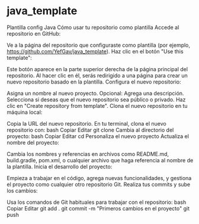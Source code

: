 # java_template
Plantilla config Java
Cómo usar tu repositorio como plantilla
Accede al repositorio en GitHub:

Ve a la página del repositorio que configuraste como plantilla (por ejemplo, https://github.com/YefGav/java_template).
Haz clic en el botón "Use this template":

Este botón aparece en la parte superior derecha de la página principal del repositorio.
Al hacer clic en él, serás redirigido a una página para crear un nuevo repositorio basado en la plantilla.
Configura el nuevo repositorio:

Asigna un nombre al nuevo proyecto.
Opcional: Agrega una descripción.
Selecciona si deseas que el nuevo repositorio sea público o privado.
Haz clic en "Create repository from template".
Clona el nuevo repositorio en tu máquina local:

Copia la URL del nuevo repositorio.
En tu terminal, clona el nuevo repositorio con:
bash
Copiar
Editar
git clone <URL-del-nuevo-repositorio>
Cambia al directorio del proyecto:
bash
Copiar
Editar
cd <nombre-del-nuevo-repositorio>
Personaliza el nuevo proyecto
Actualiza el nombre del proyecto:

Cambia los nombres y referencias en archivos como README.md, build.gradle, pom.xml, o cualquier archivo que haga referencia al nombre de la plantilla.
Inicia el desarrollo del proyecto:

Empieza a trabajar en el código, agrega nuevas funcionalidades, y gestiona el proyecto como cualquier otro repositorio Git.
Realiza tus commits y sube los cambios:

Usa los comandos de Git habituales para trabajar con el repositorio:
bash
Copiar
Editar
git add .
git commit -m "Primeros cambios en el proyecto"
git push
